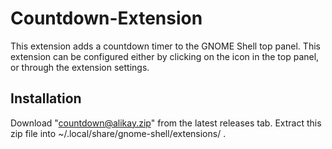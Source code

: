 # Countdown-Extension

This extension adds a countdown timer to the GNOME Shell top panel. This extension can be configured either by clicking on the icon in the top panel, or through the extension settings. 

## Installation

Download "countdown@alikay.zip" from the latest releases tab. Extract this zip file into ~/.local/share/gnome-shell/extensions/ .
